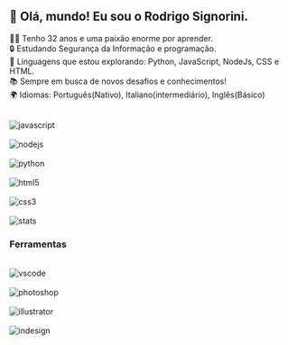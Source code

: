 ## 👋 Olá, mundo! Eu sou o Rodrigo Signorini.</br>
👨‍💻 Tenho 32 anos e uma paixão enorme por aprender.</br>
🔒 Estudando Segurança da Informação e programação.</br>
🌟 Linguagens que estou explorando: Python, JavaScript, NodeJs, CSS e HTML.</br>
📚 Sempre em busca de novos desafios e conhecimentos!</br>
🌍 Idiomas: Português(Nativo), Italiano(intermediário), Inglês(Básico)</br>


<div style="display:  inline_block"><br/>
    <img align="center" alt="javascript" src="https://img.shields.io/badge/JavaScript-323330?style=for-the-badge&logo=javascript&logoColor=F7DF1E" />
</div>

<div style="display:  inline_block"><br/>
    <img align="center" alt="nodejs" src="https://img.shields.io/badge/Node.js-43853D?style=for-the-badge&logo=node.js&logoColor=white" />
</div>   

<div style="display:  inline_block"><br/>
    <img align="center" alt="python" src="https://img.shields.io/badge/Python-3776AB?style=for-the-badge&logo=python&logoColor=white
    " />
</div>    

<div style="display:  inline_block"><br/>
    <img align="center" alt="html5" src="https://img.shields.io/badge/HTML5-E34F26?style=for-the-badge&logo=html5&logoColor=white" />
</div>    

<div style="display:  inline_block"><br/>
    <img align="center" alt="css3" src="https://img.shields.io/badge/CSS3-1572B6?style=for-the-badge&logo=css3&logoColor=white
    " />
</div>    

<div style="display:  inline_block"><br/>
    <img align="center" alt="stats" src="https://github-readme-stats.vercel.app/api?username=RodrigoSignorini&theme=dracula" />
</div>    

### Ferramentas 

<div style="display:  inline_block"><br/>
    <img align="center" alt="vscode" src="https://img.shields.io/badge/Visual_Studio-5C2D91?style=for-the-badge&logo=visual%20studio&logoColor=white" />
</div>  

<div style="display:  inline_block"><br/>
    <img align="center" alt="photoshop" src="https://img.shields.io/badge/Adobe%20Photoshop-31A8FF?style=for-the-badge&logo=Adobe%20Photoshop&logoColor=black
    " />
</div>    

<div style="display:  inline_block"><br/>
    <img align="center" alt="illustrator" src="https://img.shields.io/badge/Adobe%20Illustrator-FF9A00?style=for-the-badge&logo=adobe%20illustrator&logoColor=white" />
</div>    

<div style="display:  inline_block"><br/>
    <img align="center" alt="indesign" src="https://img.shields.io/badge/Adobe%20InDesign-FF3366?style=for-the-badge&logo=Adobe%20InDesign&logoColor=white" />
</div>    

